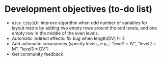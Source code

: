 # Development objectives (to-do list)

- `nice_tidySEM`: improve algorithm when odd number of variables for layout matrix by adding two empty rows around the odd levels, and one empty row in the middle of the even levels.
- Automatic indirect effects: fix bug when length(DV) != 2 
- Add automatic covariances (specify levels, e.g.,: "level1 = IV", "level2 = M", "level3 = DV")
- Get community feedback
